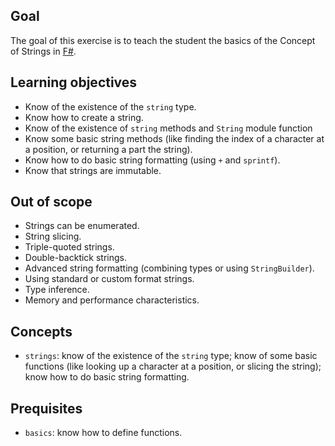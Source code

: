 ## Goal

The goal of this exercise is to teach the student the basics of the Concept of Strings in [F#][string].

## Learning objectives

- Know of the existence of the `string` type.
- Know how to create a string.
- Know of the existence of `string` methods and `String` module function
- Know some basic string methods (like finding the index of a character at a position, or returning a part the string).
- Know how to do basic string formatting (using `+` and `sprintf`).
- Know that strings are immutable.

## Out of scope

- Strings can be enumerated.
- String slicing.
- Triple-quoted strings.
- Double-backtick strings.
- Advanced string formatting (combining types or using `StringBuilder`).
- Using standard or custom format strings.
- Type inference.
- Memory and performance characteristics.

## Concepts

- `strings`: know of the existence of the `string` type; know of some basic functions (like looking up a character at a position, or slicing the string); know how to do basic string formatting.

## Prequisites

- `basics`: know how to define functions.

[string]: https://docs.microsoft.com/en-us/dotnet/api/system.string?view=netcore-3.1
